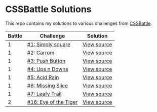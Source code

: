 # CSSBattle Solutions

This repo contains my solutions to various challenges from [CSSBattle](https://cssbattle.dev).


| Battle | Challenge | Solution |
|--------|-----------|----------|
| 1 | [#1: Simply square](https://cssbattle.dev/play/1) | [View source](src/battle-1/1/index.html) |
| 1 | [#2: Carrom](https://cssbattle.dev/play/2) | [View source](src/battle-1/2/index.html) |
| 1 | [#3: Push Button](https://cssbattle.dev/play/3) | [View source](src/battle-1/3/index.html) |
| 1 | [#4: Ups n Downs](https://cssbattle.dev/play/4) | [View source](src/battle-1/4/index.html) |
| 1 | [#5: Acid Rain](https://cssbattle.dev/play/5) | [View source](src/battle-1/5/index.html) |
| 1 | [#6: Missing Slice](https://cssbattle.dev/play/6) | [View source](src/battle-1/6/index.html) |
| 1 | [#7: Leafy Trail](https://cssbattle.dev/play/7) | [View source](src/battle-1/7/index.html) |
| 2 | [#16: Eye of the Tiger](https://cssbattle.dev/play/16) | [View source](src/battle-2/16/index.html) |
